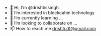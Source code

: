 - 👋 Hi, I’m @drishtissingh
- 👀 I’m interested in blockcahin technology
- 🌱 I’m currently learning ...
- 💞️ I’m looking to collaborate on ...
- 📫 How to reach me drishti.dt@gmail.com

<!---
drishtissingh/drishtissingh is a ✨ special ✨ repository because its `README.md` (this file) appears on your GitHub profile.
You can click the Preview link to take a look at your changes.
--->
